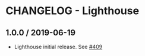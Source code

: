 # CHANGELOG - Lighthouse

## 1.0.0 / 2019-06-19

* Lighthouse initial release. See [#409](https://github.com/DataDog/integrations-extras/pull/409)

